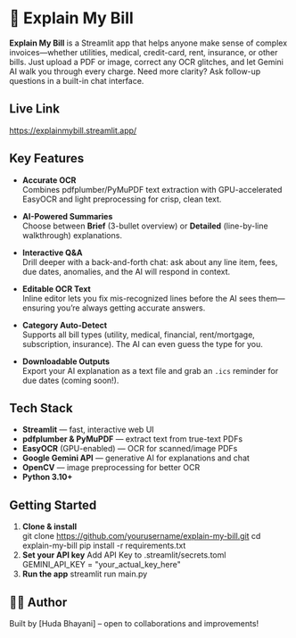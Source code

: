 # 🧾 Explain My Bill

**Explain My Bill** is a Streamlit app that helps anyone make sense of complex invoices—whether utilities, medical, credit-card, rent, insurance, or other bills. Just upload a PDF or image, correct any OCR glitches, and let Gemini AI walk you through every charge. Need more clarity? Ask follow-up questions in a built-in chat interface.

## Live Link
https://explainmybill.streamlit.app/

## Key Features

- **Accurate OCR**  
  Combines pdfplumber/PyMuPDF text extraction with GPU-accelerated EasyOCR and light preprocessing for crisp, clean text.

- **AI-Powered Summaries**  
  Choose between **Brief** (3-bullet overview) or **Detailed** (line-by-line walkthrough) explanations.

- **Interactive Q&A**  
  Drill deeper with a back-and-forth chat: ask about any line item, fees, due dates, anomalies, and the AI will respond in context.

- **Editable OCR Text**  
  Inline editor lets you fix mis-recognized lines before the AI sees them—ensuring you’re always getting accurate answers.

- **Category Auto-Detect**  
  Supports all bill types (utility, medical, financial, rent/mortgage, subscription, insurance). The AI can even guess the type for you.

- **Downloadable Outputs**  
  Export your AI explanation as a text file and grab an `.ics` reminder for due dates (coming soon!).

## Tech Stack

- **Streamlit** — fast, interactive web UI  
- **pdfplumber & PyMuPDF** — extract text from true-text PDFs  
- **EasyOCR** (GPU-enabled) — OCR for scanned/image PDFs  
- **Google Gemini API** — generative AI for explanations and chat  
- **OpenCV** — image preprocessing for better OCR  
- **Python 3.10+**

## Getting Started

1. **Clone & install**  
   git clone https://github.com/yourusername/explain-my-bill.git
   cd explain-my-bill
   pip install -r requirements.txt
2. **Set your API key**
   Add API Key to .streamlit/secrets.toml
   GEMINI_API_KEY = "your_actual_key_here"
3. **Run the app**
   streamlit run main.py

## 🙋‍♀️ Author
Built by [Huda Bhayani] – open to collaborations and improvements!